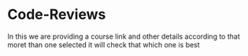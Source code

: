 # Code-Reviews
In this we are providing a course link and other details according to that moret than one selected it will check that which one is best
